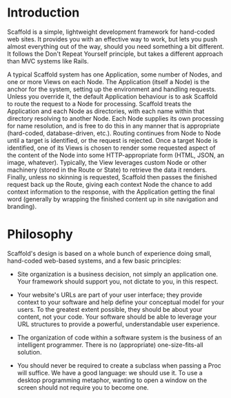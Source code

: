 # Introduction

Scaffold is a simple, lightweight development framework for hand-coded web sites. It provides
you with an effective way to work, but lets you push almost everything out of the way, should
you need something a bit different. It follows the Don't Repeat Yourself principle, but takes 
a different approach than MVC systems like Rails. 

A typical Scaffold system has one Application, some number of Nodes, and one or more Views 
on each Node. The Application (itself a Node) is the anchor for the system, setting up the 
environment and handling requests. Unless you override it, the default Application behaviour 
is to ask Scaffold to route the request to a Node for processing. Scaffold treats the 
Application and each Node as directories, with each name within that directory resolving to 
another Node. Each Node supplies its own processing for name resolution, and is free to do this
in any manner that is appropriate (hard-coded, database-driven, etc.). Routing continues from
Node to Node until a target is identified, or the request is rejected. Once a target Node is 
identified, one of its Views is chosen to render some requested aspect of the content of the Node 
into some HTTP-appropriate form (HTML, JSON, an image, whatever). Typically, the View leverages 
custom Node or other machinery (stored in the Route or State) to retrieve the data it renders. 
Finally, unless no skinning is requested, Scaffold then passes the finished request back up the
Route, giving each context Node the chance to add context information to the response, with the 
Application getting the final word (generally by wrapping the finished content up in site 
navigation and branding).


# Philosophy

Scaffold's design is based on a whole bunch of experience doing small, hand-coded web-based 
systems, and a few basic principles:

* Site organization is a business decision, not simply an application one. Your framework 
  should support you, not dictate to you, in this respect. 
  
* Your website's URLs are part of your user interface; they provide context to your 
  software and help define your conceptual model for your users. To the greatest extent
  possible, they should be about your content, not your code. Your software should be 
  able to leverage your URL structures to provide a powerful, understandable user experience.
  
* The organization of code within a software system is the business of an intelligent programmer. 
  There is no (appropriate) one-size-fits-all solution.

* You should never be required to create a subclass when passing a Proc will suffice. We have 
  a good language: we should use it. To use a desktop programming metaphor, wanting to open 
  a window on the screen should not require you to become one.

